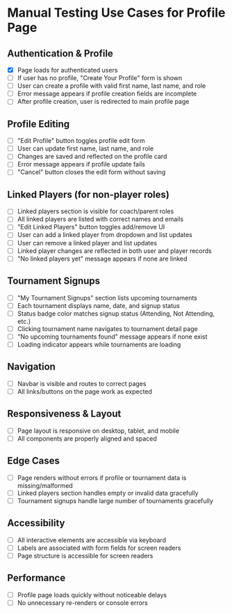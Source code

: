 # Manual Testing Use Cases for Profile Page

## Authentication & Profile

- [x] Page loads for authenticated users
- [ ] If user has no profile, "Create Your Profile" form is shown
- [ ] User can create a profile with valid first name, last name, and role
- [ ] Error message appears if profile creation fields are incomplete
- [ ] After profile creation, user is redirected to main profile page

## Profile Editing

- [ ] "Edit Profile" button toggles profile edit form
- [ ] User can update first name, last name, and role
- [ ] Changes are saved and reflected on the profile card
- [ ] Error message appears if profile update fails
- [ ] "Cancel" button closes the edit form without saving

## Linked Players (for non-player roles)

- [ ] Linked players section is visible for coach/parent roles
- [ ] All linked players are listed with correct names and emails
- [ ] "Edit Linked Players" button toggles add/remove UI
- [ ] User can add a linked player from dropdown and list updates
- [ ] User can remove a linked player and list updates
- [ ] Linked player changes are reflected in both user and player records
- [ ] "No linked players yet" message appears if none are linked

## Tournament Signups

- [ ] "My Tournament Signups" section lists upcoming tournaments
- [ ] Each tournament displays name, date, and signup status
- [ ] Status badge color matches signup status (Attending, Not Attending, etc.)
- [ ] Clicking tournament name navigates to tournament detail page
- [ ] "No upcoming tournaments found" message appears if none exist
- [ ] Loading indicator appears while tournaments are loading

## Navigation

- [ ] Navbar is visible and routes to correct pages
- [ ] All links/buttons on the page work as expected

## Responsiveness & Layout

- [ ] Page layout is responsive on desktop, tablet, and mobile
- [ ] All components are properly aligned and spaced

## Edge Cases

- [ ] Page renders without errors if profile or tournament data is missing/malformed
- [ ] Linked players section handles empty or invalid data gracefully
- [ ] Tournament signups handle large number of tournaments gracefully

## Accessibility

- [ ] All interactive elements are accessible via keyboard
- [ ] Labels are associated with form fields for screen readers
- [ ] Page structure is accessible for screen readers

## Performance

- [ ] Profile page loads quickly without noticeable delays
- [ ] No unnecessary re-renders or console errors
